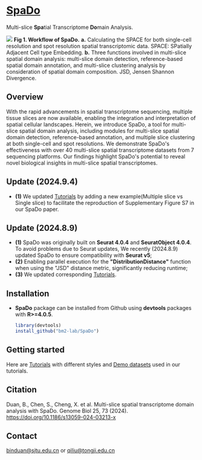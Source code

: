 # [SpaDo](https://doi.org/10.1186/s13059-024-03213-x)
Multi-slice **Spa**tial Transcriptome **Do**main Analysis.

![](Overview.png)<!-- -->
**Fig 1. Workflow of SpaDo.** **a.** Calculating the SPACE for both single-cell resolution and spot resolution spatial transcriptomic data. SPACE: SPatially Adjacent Cell type Embedding. **b.** Three functions involved in multi-slice spatial domain analysis: multi-slice domain detection, reference-based spatial domain annotation, and multi-slice clustering analysis by consideration of spatial domain composition. JSD, Jensen Shannon Divergence.
## Overview
With the rapid advancements in spatial transcriptome sequencing, multiple tissue slices are now available, enabling the integration and interpretation of spatial cellular landscapes. Herein, we introduce SpaDo, a tool for multi-slice spatial domain analysis, including modules for multi-slice spatial domain detection, reference-based annotation, and multiple slice clustering at both single-cell and spot resolutions. We demonstrate SpaDo's effectiveness with over 40 multi-slice spatial transcriptome datasets from 7 sequencing platforms. Our findings highlight SpaDo's potential to reveal novel biological insights in multi-slice spatial transcriptomes.

## Update (2024.9.4)
* **(1)** We updated [Tutorials](https://www.jianguoyun.com/p/DW15NecQnMvoCxji45QFIAA) by adding a new example(Multiple slice vs Single slice) to facilitate the reproduction of Supplementary Figure S7 in our SpaDo paper.

## Update (2024.8.9)
* **(1)** SpaDo was originally built on **Seurat 4.0.4** and **SeuratObject 4.0.4**. To avoid problems due to Seurat updates, We recently (2024.8.9) updated SpaDo to ensure compatibility with **Seurat v5**;
* **(2)** Enabling parallel execution for the **"DistributionDistance"** function when using the "JSD" distance metric, significantly reducing runtime;
* **(3)** We updated corresponding [Tutorials](https://www.jianguoyun.com/p/DW15NecQnMvoCxji45QFIAA).

## Installation
* **SpaDo** package can be installed from Github using **devtools** packages with **R>=4.0.5**.

    ```r
    library(devtools)
    install_github("bm2-lab/SpaDo")
    ```
   
## Getting started
Here are [Tutorials](https://www.jianguoyun.com/p/DW15NecQnMvoCxji45QFIAA) with different styles and [Demo datasets](https://www.jianguoyun.com/p/DX1ssBYQnMvoCxjZ45QFIAA)
used in our tutorials.
## Citation
Duan, B., Chen, S., Cheng, X. et al. Multi-slice spatial transcriptome domain analysis with SpaDo. Genome Biol 25, 73 (2024). https://doi.org/10.1186/s13059-024-03213-x
## Contact
binduan@sjtu.edu.cn or qiliu@tongji.edu.cn
